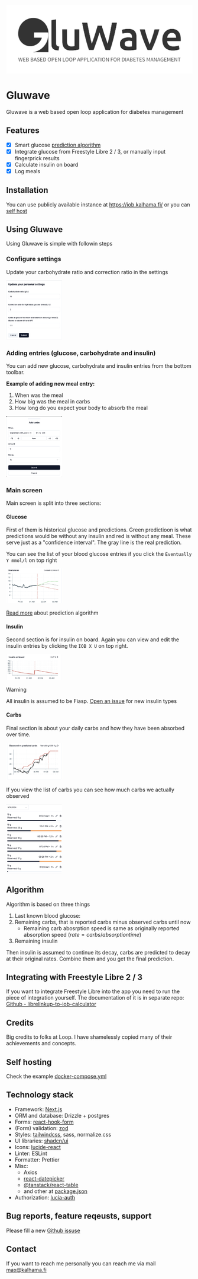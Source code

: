 <img src="./logos/full_transparent.png">

# Gluwave

Gluwave is a web based open loop application for diabetes management

## Features

- [x] Smart glucose [prediction algorithm](#algorithm)
- [x] Integrate glucose from Freestyle Libre 2 / 3, or manually input fingerprick results
- [x] Calculate insulin on board
- [x] Log meals

## Installation

You can use publicly available instance at https://iob.kalhama.fi/ or you can [self host](#self-hosting)

## Using Gluwave

Using Gluwave is simple with followin steps

### Configure settings

Update your carbohydrate ratio and correction ratio in the settings

<img src="./images/settings.png" width="30%">

### Adding entries (glucose, carbohydrate and insulin)

You can add new glucose, carbohydrate and insulin entries from the bottom toolbar.

**Example of adding new meal entry:**

1. When was the meal
2. How big was the meal in carbs
3. How long do you expect your body to absorb the meal

<img src="./images/add-carbs.png" width="30%">

### Main screen

Main screen is split into three sections:

#### Glucose

First of them is historical glucose and predictions. Green predictioon is what predictions would be without any insulin and red is without any meal. These serve just as a "confidence interval". The gray line is the real prediction.

You can see the list of your blood glucose entries if you click the `Eventually Y mmol/l` on top right

<img src="./images/blood-glucose.png" width="30%">

[Read more](#algorithm) about prediction algorithm

#### Insulin

Second section is for insulin on board. Again you can view and edit the insulin entries by clicking the `IOB X U` on top right.

<img src="./images/insulin.png" width="30%">

> [!WARNING]  
> All insulin is assumed to be Fiasp. [Open an issue](https://github.com/Kalhama/gluwave/issues) for new insulin types

#### Carbs

Final section is about your daily carbs and how they have been absorbed over time.

<img src="./images/carbs.png" width="30%">

If you view the list of carbs you can see how much carbs we actually observed

<img src="./images/carbs-list.png" width="30%">

## Algorithm

Algorithm is based on three things

1. Last known blood glucose:
2. Remaining carbs, that is reported carbs minus observed carbs until now
   - Remaining carb abosrption speed is same as originally reported absorption speed ($rate = carbs / absorption time$)
3. Remaining insulin

Then insulin is assumed to continue its decay, carbs are predicted to decay at their original rates. Combine them and you get the final prediction.

## Integrating with Freestyle Libre 2 / 3

If you want to integrate Freestyle Libre into the app you need to run the piece of integration yourself. The documentation of it is in separate repo: [Github - librelinkup-to-iob-calculator](https://github.com/Kalhama/gluwave/tree/master/librelinkup-to-iob-calculator)

## Credits

Big credits to folks at Loop. I have shamelessly copied many of their achievements and concepts.

## Self hosting

Check the example [docker-compose.yml](https://github.com/Kalhama/gluwave/blob/master/nextjs/docker-compose.yml)

## Technology stack

- Framework: [Next.js](https://nextjs.org/docs)
- ORM and database: Drizzle + postgres
- Forms: [react-hook-form](https://react-hook-form.com/)
- (Form) validation: [zod](https://github.com/colinhacks/zod)
- Styles: [tailwindcss](https://tailwindcss.com/), sass, normalize.css
- UI libraries: [shadcn/ui](https://ui.shadcn.com/)
- Icons: [lucide-react](https://lucide.dev/icons/)
- Linter: ESLint
- Formatter: Prettier
- Misc:
  - Axios
  - [react-datepicker](https://reactdatepicker.com/)
  - [@tanstack/react-table](https://tanstack.com/table/latest)
  - and other at [package.json](./nextjs/package.json)
- Authorization: [lucia-auth](https://lucia-auth.com/)

## Bug reports, feature reqeusts, support

Please fill a new [Github issuse](https://github.com/Kalhama/gluwave/issues)

## Contact

If you want to reach me personally you can reach me via mail [max@kalhama.fi](mailto:max@kalhama.fi)
